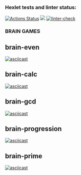 ### Hexlet tests and linter status:
[![Actions Status](https://github.com/Arrcontender/python-project-lvl1/workflows/hexlet-check/badge.svg)](https://github.com/Arrcontender/python-project-lvl1/actions)
<a href="https://codeclimate.com/github/Arrcontender/python-project-lvl1/maintainability"><img src="https://api.codeclimate.com/v1/badges/77a4af4f94520fbd3150/maintainability" /></a>
[![linter-check](https://github.com/Arrcontender/python-project-lvl1/actions/workflows/linter-check.yml/badge.svg)](https://github.com/Arrcontender/python-project-lvl1/actions/workflows/linter-check.yml)
### BRAIN GAMES
## brain-even 
[![asciicast](https://asciinema.org/a/489154.svg)](https://asciinema.org/a/489154)
## brain-calc
[![asciicast](https://asciinema.org/a/489334.svg)](https://asciinema.org/a/489334)
## brain-gcd 
[![asciicast](https://asciinema.org/a/rTBchh0ioDHjZOazpp35vxmxP.svg)](https://asciinema.org/a/rTBchh0ioDHjZOazpp35vxmxP)
## brain-progression 
[![asciicast](https://asciinema.org/a/489993.svg)](https://asciinema.org/a/489993)
## brain-prime
[![asciicast](https://asciinema.org/a/490017.svg)](https://asciinema.org/a/490017)
